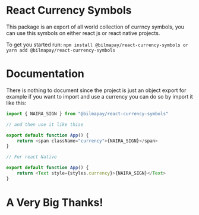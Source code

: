 # React Currency Symbols

This package is an export of all world collection of currncy symbols, you can use this symbols on either react js or react native projects.

To get you started run:
`npm install @bilmapay/react-currency-symbols or yarn add @bilmapay/react-currency-symbols`

# Documentation

There is nothing to document since the project is just an object export for example if you want to import and use a currency you can do so by import it like this:

```js
import { NAIRA_SIGN } from "@bilmapay/react-currency-symbols"

// and then use it like thise

export default function App() {
	return <span className="currency">{NAIRA_SIGN}</span>
}

// For react Native

export default function App() {
	return <Text style={styles.currency}>{NAIRA_SIGN}</Text>
}
```

# A Very Big Thanks!
